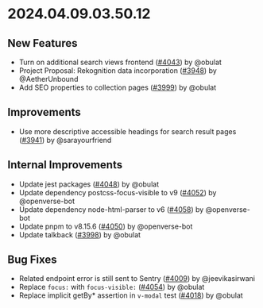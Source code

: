# 2024.04.09.03.50.12

## New Features

- Turn on additional search views frontend
  ([#4043](https://github.com/WordPress/openverse/pull/4043)) by @obulat
- Project Proposal: Rekognition data incorporation
  ([#3948](https://github.com/WordPress/openverse/pull/3948)) by @AetherUnbound
- Add SEO properties to collection pages
  ([#3999](https://github.com/WordPress/openverse/pull/3999)) by @obulat

## Improvements

- Use more descriptive accessible headings for search result pages
  ([#3941](https://github.com/WordPress/openverse/pull/3941)) by @sarayourfriend

## Internal Improvements

- Update jest packages
  ([#4048](https://github.com/WordPress/openverse/pull/4048)) by @obulat
- Update dependency postcss-focus-visible to v9
  ([#4052](https://github.com/WordPress/openverse/pull/4052)) by @openverse-bot
- Update dependency node-html-parser to v6
  ([#4058](https://github.com/WordPress/openverse/pull/4058)) by @openverse-bot
- Update pnpm to v8.15.6
  ([#4050](https://github.com/WordPress/openverse/pull/4050)) by @openverse-bot
- Update talkback ([#3998](https://github.com/WordPress/openverse/pull/3998)) by
  @obulat

## Bug Fixes

- Related endpoint error is still sent to Sentry
  ([#4009](https://github.com/WordPress/openverse/pull/4009)) by @jeevikasirwani
- Replace `focus:` with `focus-visible:`
  ([#4054](https://github.com/WordPress/openverse/pull/4054)) by @obulat
- Replace implicit getBy\* assertion in `v-modal` test
  ([#4018](https://github.com/WordPress/openverse/pull/4018)) by @obulat
